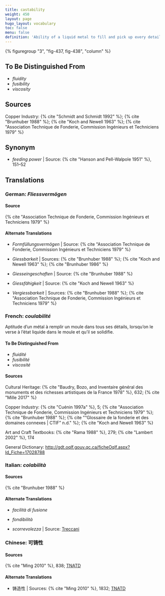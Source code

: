 ```yaml
---
title: castability
weight: 450
layout: page
hugo_layout: vocabulary
toc: false
menu: false
definition: 'Ability of a liquid metal to fill and pick up every detail of a mold. See [I.2§2.2](#I.2§2.2).'
---
```


{% figuregroup "3", "fig-437, fig-438", "column" %}

## To Be Distinguished From

- *fluidity*
- *fusibility*
- *viscosity*

## Sources

Copper Industry: {% cite "Schmidt and Schmidt 1992" %}; {% cite "Brunhuber 1988" %}; {% cite "Koch and Newell 1963" %}; {% cite "Association Technique de Fonderie, Commission Ingénieurs et Techniciens 1979" %}

## Synonym

- *feeding power* | Source: {% cite "Hanson and Pell-Walpole 1951" %}, 151–52

## Translations

<div class="accordion">

### **German**: *Fliessvermögen*

#### Source

{% cite "Association Technique de Fonderie, Commission Ingénieurs et Techniciens 1979" %}

#### Alternate Translations

- *Formfüllungsvermögen* | Source: {% cite "Association Technique de Fonderie, Commission Ingénieurs et Techniciens 1979" %}

- *Giessbarkeit* | Sources: {% cite "Brunhuber 1988" %}; {% cite "Koch and Newell 1963" %}; {% cite "Brunhuber 1986" %}

- *Giesseingeschaften* | Source: {% cite "Brunhuber 1988" %}

- *Giessfähigkeit* | Source: {% cite "Koch and Newell 1963" %}

- *Vergiessbarkeit* | Sources: {% cite "Brunhuber 1988" %}; {% cite "Association Technique de Fonderie, Commission Ingénieurs et Techniciens 1979" %}

### **French**: *coulabilité*

Aptitude d’un métal à remplir un moule dans tous ses détails, lorsqu’on le verse à l’état liquide dans le moule et qu’il se solidifie.

#### To Be Distinguished From

- *fluidité*
- *fusibilité*
- *viscosité*

#### Sources

Cultural Heritage: {% cite "Baudry, Bozo, and Inventaire général des monuments et des richesses artistiques de la France 1978" %}, 632; {% cite "Mille 2017" %}

Copper Industry: {% cite "Cuénin 1997a" %}, 5; {% cite "Association Technique de Fonderie, Commission Ingénieurs et Techniciens 1979" %}; {% cite "Brunhuber 1988" %}; {% cite "“Glossaire de la fonderie et des domaines connexes | CTIF” n.d." %}; {% cite "Koch and Newell 1963" %}

Art and Craft Textbooks: {% cite "Rama 1988" %}, 279; {% cite "Lambert 2002" %}, 174

General Dictionary: <http://gdt.oqlf.gouv.qc.ca/ficheOqlf.aspx?Id_Fiche=17028788>

### **Italian**: *colabilità*

#### Sources

{% cite "Brunhuber 1988" %}

#### Alternate Translations

- *facilità di fusione*

- *fondibilità*

- *scorrevolezza* | Source: [Treccani](https://www.treccani.it/enciclopedia/fusione_%28Enciclopedia-Italiana%29/)

### **Chinese**: 可铸性

#### Sources

{% cite "Ming 2010" %}, 838; [TNATD](https://terms.naer.edu.tw/detail/628182/?index=3)

#### Alternate Translations

- 铸造性 | Sources: {% cite "Ming 2010" %}, 1832; [TNATD](https://terms.naer.edu.tw/detail/628182/?index=3)

</div>
